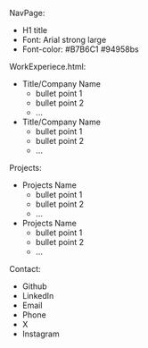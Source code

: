 NavPage:

- H1 title
- Font: Arial strong large
- Font-color: #B7B6C1 #94958bs
  
WorkExperiece.html:

- Title/Company Name
  - bullet point 1
  - bullet point 2
  - ...
- Title/Company Name
  - bullet point 1
  - bullet point 2
  - ...

Projects:

- Projects Name
  - bullet point 1
  - bullet point 2
  - ...
- Projects Name
  - bullet point 1
  - bullet point 2
  - ...

Contact:

- Github
- LinkedIn
- Email
- Phone
- X
- Instagram
